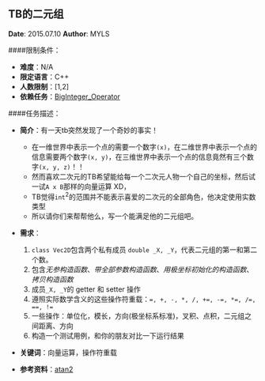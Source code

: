 TB的二元组
---

**Date**: 2015.07.10
**Author**: MYLS


####限制条件：

 - **难度**：N/A
 - **限定语言**：C++
 - **人数限制**：[1,2]
 - **依赖任务**：[BigInteger_Operator](BigInteger_Operator.md)

####任务描述：

 - **简介**：有一天tb突然发现了一个奇妙的事实！
 	- 在一维世界中表示一个点的需要一个数字`(x)`，在二维世界中表示一个点的信息需要两个数字`(x, y)`，在三维世界中表示一个点的信息竟然有三个数字`(x, y, z)`！！
 	- 然而喜欢二次元的TB希望能给每一个二次元人物一个自己的坐标，然后试一试`A x B`那样的向量运算 XD，
 	- TB觉得`int`<sup>2</sup>的范围并不能表示喜爱的二次元的全部角色，他决定使用实数类型
 	- 所以请你们来帮帮他么，写一个能满足他的二元组吧。

 - **需求**：
    1. `class Vec2D`包含两个私有成员 `double _X, _Y`，代表二元组的第一和第二个数。
    2. 包含*无参构造函数*、*带全部参数构造函数*、*用极坐标初始化的构造函数*、*拷贝构造函数*
    3. 成员`_X, _Y`的 getter 和 setter 操作
    4. 遵照实际数学含义的这些操作符重载：`=, +, -, *, /, +=, -=, *=, /=, ==, !=`
	5. 一些操作：单位化，模长，方向(极坐标系标准)，叉积、点积，二元组之间距离、方向
	6. 构造一个测试用例，和你的朋友对比一下运行结果

 - **关键词**：向量运算，操作符重载
 - **参考资料**：[atan2](http://www.cplusplus.com/reference/cmath/atan2/)
